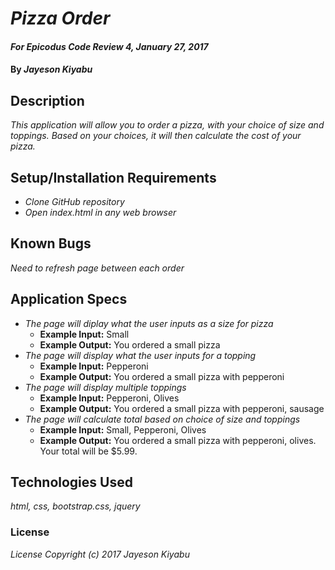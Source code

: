 # _Pizza Order_

#### _For Epicodus Code Review 4, January 27, 2017_

#### By _**Jayeson Kiyabu**_

## Description

_This application will allow you to order a pizza, with your choice of size and toppings.  Based on your choices, it will then calculate the cost of your pizza._

## Setup/Installation Requirements

* _Clone GitHub repository_
* _Open index.html in any web browser_

## Known Bugs

_Need to refresh page between each order_

## Application Specs
* _The page will diplay what the user inputs as a size for pizza_
  * **Example Input:** Small
  * **Example Output:** You ordered a small pizza
* _The page will display what the user inputs for a topping_
  * **Example Input:** Pepperoni
  * **Example Output:** You ordered a small pizza with pepperoni
* _The page will display multiple toppings_
  * **Example Input:** Pepperoni, Olives
  * **Example Output:** You ordered a small pizza with pepperoni, sausage
* _The page will calculate total based on choice of size and toppings_
  * **Example Input:** Small, Pepperoni, Olives
  * **Example Output:** You ordered a small pizza with pepperoni, olives. Your total will be $5.99.



## Technologies Used

_html, css, bootstrap.css, jquery_

### License

_License
Copyright (c) 2017 Jayeson Kiyabu_
